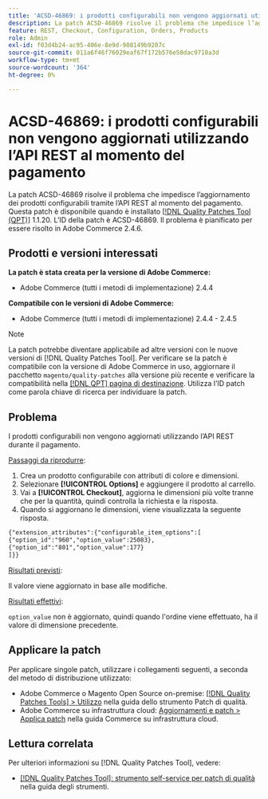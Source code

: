 ```yaml
---
title: 'ACSD-46869: i prodotti configurabili non vengono aggiornati utilizzando l’API REST al momento del pagamento'
description: La patch ACSD-46869 risolve il problema che impedisce l’aggiornamento dei prodotti configurabili tramite l’API REST al momento del pagamento. Questa patch è disponibile quando è installato [Quality Patches Tool (QPT)](https://experienceleague.adobe.com/it/docs/commerce-operations/tools/quality-patches-tool/quality-patches-tool-to-self-serve-quality-patches) 1.1.20. L’ID della patch è ACSD-46869. Il problema è pianificato per essere risolto in Adobe Commerce 2.4.6.
feature: REST, Checkout, Configuration, Orders, Products
role: Admin
exl-id: f03d4b24-ac95-406e-8e9d-908149b9207c
source-git-commit: 011a6f46f76029eaf67f172b576e58dac9710a3d
workflow-type: tm+mt
source-wordcount: '364'
ht-degree: 0%

---
```


# ACSD-46869: i prodotti configurabili non vengono aggiornati utilizzando l’API REST al momento del pagamento

La patch ACSD-46869 risolve il problema che impedisce l’aggiornamento dei prodotti configurabili tramite l’API REST al momento del pagamento. Questa patch è disponibile quando è installato [[!DNL Quality Patches Tool (QPT)]](https://experienceleague.adobe.com/it/docs/commerce-operations/tools/quality-patches-tool/quality-patches-tool-to-self-serve-quality-patches) 1.1.20. L’ID della patch è ACSD-46869. Il problema è pianificato per essere risolto in Adobe Commerce 2.4.6.

## Prodotti e versioni interessati

**La patch è stata creata per la versione di Adobe Commerce:**

* Adobe Commerce (tutti i metodi di implementazione) 2.4.4

**Compatibile con le versioni di Adobe Commerce:**

* Adobe Commerce (tutti i metodi di implementazione) 2.4.4 - 2.4.5

>[!NOTE]
>
>La patch potrebbe diventare applicabile ad altre versioni con le nuove versioni di [!DNL Quality Patches Tool]. Per verificare se la patch è compatibile con la versione di Adobe Commerce in uso, aggiornare il pacchetto `magento/quality-patches` alla versione più recente e verificare la compatibilità nella [[!DNL QPT] pagina di destinazione](https://experienceleague.adobe.com/tools/commerce-quality-patches/index.html?lang=it). Utilizza l’ID patch come parola chiave di ricerca per individuare la patch.

## Problema

I prodotti configurabili non vengono aggiornati utilizzando l’API REST durante il pagamento.

<u>Passaggi da riprodurre</u>:

1. Crea un prodotto configurabile con attributi di colore e dimensioni.
1. Selezionare **[!UICONTROL Options]** e aggiungere il prodotto al carrello.
1. Vai a **[!UICONTROL Checkout]**, aggiorna le dimensioni più volte tranne che per la quantità, quindi controlla la richiesta e la risposta.
1. Quando si aggiornano le dimensioni, viene visualizzata la seguente risposta.

```REST API
{"extension_attributes":{"configurable_item_options":[
{"option_id":"960","option_value":25083},
{"option_id":"801","option_value":177}
]}}
```

<u>Risultati previsti</u>:

Il valore viene aggiornato in base alle modifiche.

<u>Risultati effettivi</u>:

`option_value` non è aggiornato, quindi quando l&#39;ordine viene effettuato, ha il valore di dimensione precedente.

## Applicare la patch

Per applicare singole patch, utilizzare i collegamenti seguenti, a seconda del metodo di distribuzione utilizzato:

* Adobe Commerce o Magento Open Source on-premise: [[!DNL Quality Patches Tools] > Utilizzo](/help/tools/quality-patches-tool/usage.md) nella guida dello strumento Patch di qualità.
* Adobe Commerce su infrastruttura cloud: [Aggiornamenti e patch > Applica patch](https://experienceleague.adobe.com/docs/commerce-cloud-service/user-guide/develop/upgrade/apply-patches.html?lang=it) nella guida Commerce su infrastruttura cloud.

## Lettura correlata

Per ulteriori informazioni su [!DNL Quality Patches Tool], vedere:

* [[!DNL Quality Patches Tool]: strumento self-service per patch di qualità](/help/tools/quality-patches-tool/quality-patches-tool-to-self-serve-quality-patches.md) nella guida degli strumenti.
